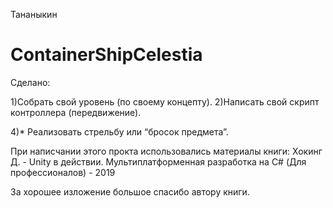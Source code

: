 Тананыкин

# ContainerShipCelestia
Сделано:

1)Собрать свой уровень (по своему концепту).
2)Написать свой скрипт контроллера (передвижение). 

4)* Реализовать стрельбу или “бросок предмета”.



При написчании этого прокта использовались материалы книги:
Хокинг Д. - Unity в действии. Мультиплатформенная разработка на C# (Для профессионалов) - 2019

За хорошее изложение большое спасибо автору книги.